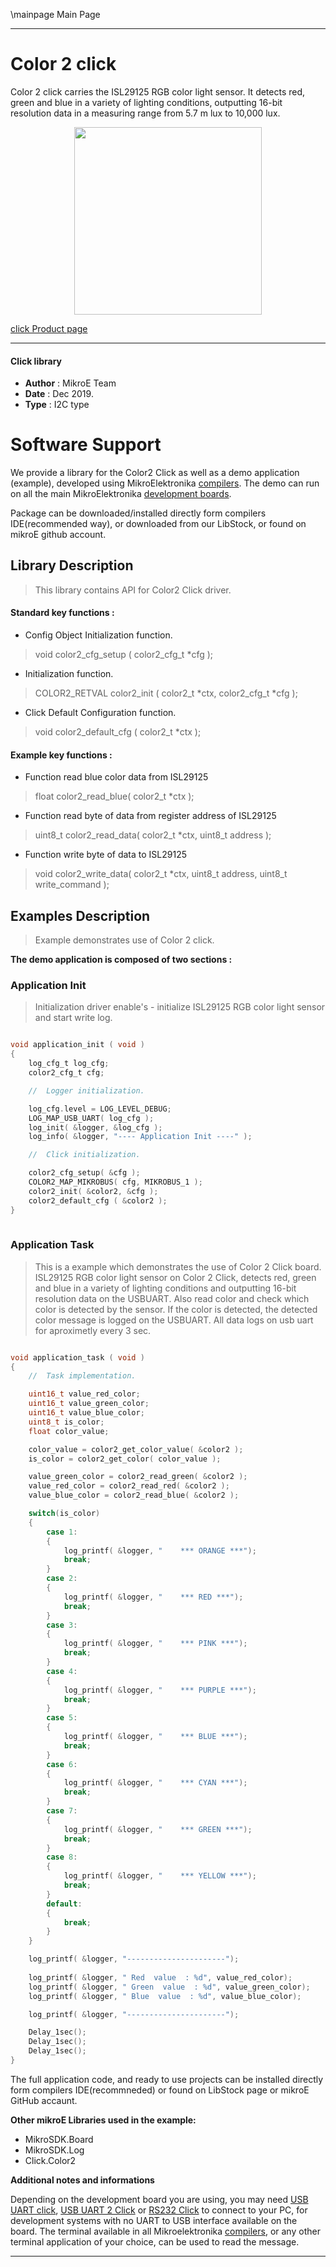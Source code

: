 \mainpage Main Page
 
 

---
# Color 2 click

Color 2 click carries the ISL29125 RGB color light sensor. It detects red, green and blue in a variety of lighting conditions, outputting 16-bit resolution data in a measuring range from 5.7 m lux to 10,000 lux.

<p align="center">
  <img src="https://download.mikroe.com/images/click_for_ide/color2_click.png" height=300px>
</p>

[click Product page](https://www.mikroe.com/color-2-click)

---


#### Click library 

- **Author**        : MikroE Team
- **Date**          : Dec 2019.
- **Type**          : I2C type


# Software Support

We provide a library for the Color2 Click 
as well as a demo application (example), developed using MikroElektronika 
[compilers](https://shop.mikroe.com/compilers). 
The demo can run on all the main MikroElektronika [development boards](https://shop.mikroe.com/development-boards).

Package can be downloaded/installed directly form compilers IDE(recommended way), or downloaded from our LibStock, or found on mikroE github account. 

## Library Description

> This library contains API for Color2 Click driver.

#### Standard key functions :

- Config Object Initialization function.
> void color2_cfg_setup ( color2_cfg_t *cfg ); 
 
- Initialization function.
> COLOR2_RETVAL color2_init ( color2_t *ctx, color2_cfg_t *cfg );

- Click Default Configuration function.
> void color2_default_cfg ( color2_t *ctx );


#### Example key functions :

- Function read blue color data from ISL29125
> float color2_read_blue( color2_t *ctx );
 
- Function read byte of data from register address of ISL29125
> uint8_t color2_read_data( color2_t *ctx, uint8_t address );

- Function write byte of data to ISL29125
> void color2_write_data( color2_t *ctx, uint8_t address, uint8_t write_command );

## Examples Description

> Example demonstrates use of Color 2 click.

**The demo application is composed of two sections :**

### Application Init 

> Initialization driver enable's - initialize ISL29125 RGB color light sensor and start write log.

```c

void application_init ( void )
{
    log_cfg_t log_cfg;
    color2_cfg_t cfg;

    //  Logger initialization.

    log_cfg.level = LOG_LEVEL_DEBUG;
    LOG_MAP_USB_UART( log_cfg );
    log_init( &logger, &log_cfg );
    log_info( &logger, "---- Application Init ----" );

    //  Click initialization.

    color2_cfg_setup( &cfg );
    COLOR2_MAP_MIKROBUS( cfg, MIKROBUS_1 );
    color2_init( &color2, &cfg );
    color2_default_cfg ( &color2 );
}
  
```

### Application Task

> This is a example which demonstrates the use of Color 2 Click board.
> ISL29125 RGB color light sensor on Color 2 Click, detects red, green and blue in a variety of lighting conditions
> and outputting 16-bit resolution data on the USBUART.
> Also read color and check which color is detected by the sensor.
> If the color is detected, the detected color message is logged on the USBUART.
> All data logs on usb uart for aproximetly every 3 sec.

```c

void application_task ( void )
{
    //  Task implementation.

    uint16_t value_red_color;
    uint16_t value_green_color;
    uint16_t value_blue_color;
    uint8_t is_color;
    float color_value;

    color_value = color2_get_color_value( &color2 );
    is_color = color2_get_color( color_value );

    value_green_color = color2_read_green( &color2 );
    value_red_color = color2_read_red( &color2 );
    value_blue_color = color2_read_blue( &color2 );

    switch(is_color)
    {
        case 1:
        {
            log_printf( &logger, "    *** ORANGE ***");
            break;
        }
        case 2:
        {
            log_printf( &logger, "    *** RED ***");
            break;
        }
        case 3:
        {
            log_printf( &logger, "    *** PINK ***");
            break;
        }
        case 4:
        {
            log_printf( &logger, "    *** PURPLE ***");
            break;
        }
        case 5:
        {
            log_printf( &logger, "    *** BLUE ***");
            break;
        }
        case 6:
        {
            log_printf( &logger, "    *** CYAN ***");
            break;
        }
        case 7:
        {
            log_printf( &logger, "    *** GREEN ***");
            break;
        }
        case 8:
        {
            log_printf( &logger, "    *** YELLOW ***");
            break;
        }
        default:
        {
            break;
        }
    }

    log_printf( &logger, "----------------------");
    
    log_printf( &logger, " Red  value  : %d", value_red_color);
    log_printf( &logger, " Green  value  : %d", value_green_color);
    log_printf( &logger, " Blue  value  : %d", value_blue_color);

    log_printf( &logger, "----------------------");

    Delay_1sec();
    Delay_1sec();
    Delay_1sec();
}

```

The full application code, and ready to use projects can be  installed directly form compilers IDE(recommneded) or found on LibStock page or mikroE GitHub accaunt.

**Other mikroE Libraries used in the example:** 

- MikroSDK.Board
- MikroSDK.Log
- Click.Color2

**Additional notes and informations**

Depending on the development board you are using, you may need 
[USB UART click](https://shop.mikroe.com/usb-uart-click), 
[USB UART 2 Click](https://shop.mikroe.com/usb-uart-2-click) or 
[RS232 Click](https://shop.mikroe.com/rs232-click) to connect to your PC, for 
development systems with no UART to USB interface available on the board. The 
terminal available in all Mikroelektronika 
[compilers](https://shop.mikroe.com/compilers), or any other terminal application 
of your choice, can be used to read the message.



---
